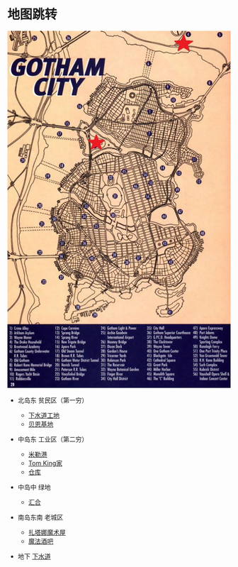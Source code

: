 # 地图跳转
![地图1](./image/地图1.png)

* 北岛东 贫民区（第一穷）
  * [下水道工地](./节点事件/下水道工地.md)
  * [贝恩基地](./节点事件/贝恩基地.md)

* 中岛东 工业区（第二穷）
  * [米勒港](./节点事件/米勒港.md)
  * [Tom King家](./节点事件/TK.md)
  * [仓库](./节点事件/仓库.md)

* 中岛中 绿地
  * [汇合](./第一次汇合.md)


* 南岛东南 老城区
  * [扎塔娜魔术屋](./节点事件/魔术屋.md)
  * [魔法酒吧](./节点事件/魔法酒吧.md)

* 地下 [下水道](./节点事件/下水道概况.md)
